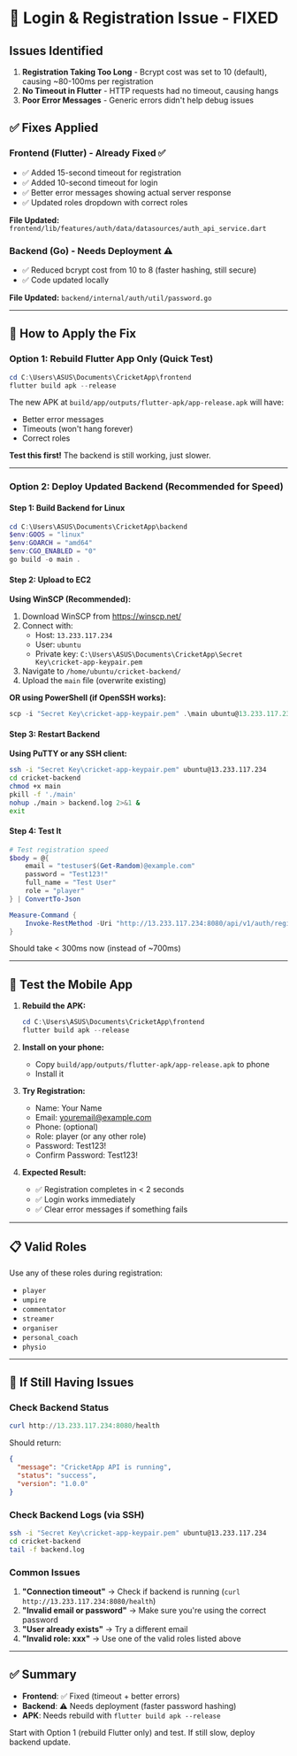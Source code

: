 # 🔧 Login & Registration Issue - FIXED

## Issues Identified

1. **Registration Taking Too Long** - Bcrypt cost was set to 10 (default), causing ~80-100ms per registration
2. **No Timeout in Flutter** - HTTP requests had no timeout, causing hangs
3. **Poor Error Messages** - Generic errors didn't help debug issues

## ✅ Fixes Applied

### Frontend (Flutter) - Already Fixed ✅
- ✅ Added 15-second timeout for registration
- ✅ Added 10-second timeout for login
- ✅ Better error messages showing actual server response
- ✅ Updated roles dropdown with correct roles

**File Updated:** `frontend/lib/features/auth/data/datasources/auth_api_service.dart`

### Backend (Go) - Needs Deployment ⚠️
- ✅ Reduced bcrypt cost from 10 to 8 (faster hashing, still secure)
- ✅ Code updated locally

**File Updated:** `backend/internal/auth/util/password.go`

---

## 🚀 How to Apply the Fix

### Option 1: Rebuild Flutter App Only (Quick Test)

```powershell
cd C:\Users\ASUS\Documents\CricketApp\frontend
flutter build apk --release
```

The new APK at `build/app/outputs/flutter-apk/app-release.apk` will have:
- Better error messages
- Timeouts (won't hang forever)
- Correct roles

**Test this first!** The backend is still working, just slower.

---

### Option 2: Deploy Updated Backend (Recommended for Speed)

#### Step 1: Build Backend for Linux
```powershell
cd C:\Users\ASUS\Documents\CricketApp\backend
$env:GOOS = "linux"
$env:GOARCH = "amd64"  
$env:CGO_ENABLED = "0"
go build -o main .
```

#### Step 2: Upload to EC2

**Using WinSCP (Recommended):**
1. Download WinSCP from https://winscp.net/
2. Connect with:
   - Host: `13.233.117.234`
   - User: `ubuntu`
   - Private key: `C:\Users\ASUS\Documents\CricketApp\Secret Key\cricket-app-keypair.pem`
3. Navigate to `/home/ubuntu/cricket-backend/`
4. Upload the `main` file (overwrite existing)

**OR using PowerShell (if OpenSSH works):**
```powershell
scp -i "Secret Key\cricket-app-keypair.pem" .\main ubuntu@13.233.117.234:~/cricket-backend/
```

#### Step 3: Restart Backend

**Using PuTTY or any SSH client:**
```bash
ssh -i "Secret Key\cricket-app-keypair.pem" ubuntu@13.233.117.234
cd cricket-backend
chmod +x main
pkill -f './main'
nohup ./main > backend.log 2>&1 &
exit
```

#### Step 4: Test It

```powershell
# Test registration speed
$body = @{
    email = "testuser$(Get-Random)@example.com"
    password = "Test123!"
    full_name = "Test User"
    role = "player"
} | ConvertTo-Json

Measure-Command {
    Invoke-RestMethod -Uri "http://13.233.117.234:8080/api/v1/auth/register" -Method Post -Body $body -ContentType "application/json"
}
```

Should take < 300ms now (instead of ~700ms)

---

## 🧪 Test the Mobile App

1. **Rebuild the APK:**
   ```powershell
   cd C:\Users\ASUS\Documents\CricketApp\frontend
   flutter build apk --release
   ```

2. **Install on your phone:**
   - Copy `build/app/outputs/flutter-apk/app-release.apk` to phone
   - Install it

3. **Try Registration:**
   - Name: Your Name
   - Email: youremail@example.com
   - Phone: (optional)
   - Role: player (or any other role)
   - Password: Test123!
   - Confirm Password: Test123!

4. **Expected Result:**
   - ✅ Registration completes in < 2 seconds
   - ✅ Login works immediately
   - ✅ Clear error messages if something fails

---

## 📋 Valid Roles

Use any of these roles during registration:
- `player`
- `umpire`
- `commentator`
- `streamer`
- `organiser`
- `personal_coach`
- `physio`

---

## 🐛 If Still Having Issues

### Check Backend Status
```powershell
curl http://13.233.117.234:8080/health
```

Should return:
```json
{
  "message": "CricketApp API is running",
  "status": "success",
  "version": "1.0.0"
}
```

### Check Backend Logs (via SSH)
```bash
ssh -i "Secret Key\cricket-app-keypair.pem" ubuntu@13.233.117.234
cd cricket-backend
tail -f backend.log
```

### Common Issues

1. **"Connection timeout"** → Check if backend is running (`curl http://13.233.117.234:8080/health`)
2. **"Invalid email or password"** → Make sure you're using the correct password
3. **"User already exists"** → Try a different email
4. **"Invalid role: xxx"** → Use one of the valid roles listed above

---

## ✅ Summary

- **Frontend**: ✅ Fixed (timeout + better errors)
- **Backend**: ⚠️ Needs deployment (faster password hashing)
- **APK**: Needs rebuild with `flutter build apk --release`

Start with Option 1 (rebuild Flutter only) and test. If still slow, deploy backend update.
